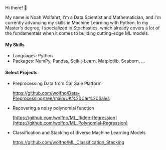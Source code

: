Hi there! 👋 

My name is Noah Wolfahrt, I'm a Data Scientist and Mathematician, and I'm currently advancing my skills in Machine Learning with Python. In my Master's degree, I specialized in Stochastics, which already covers a lot of the fundamentals when it comes to building cutting-edge ML models.


#### My Skills

- Languages: Python
- Packages: NumPy, Pandas, Scikit-Learn, Matplotlib, Seaborn, ...

#### Select Projects

* Preprocessing Data from Car Sale Platform
  
    https://github.com/wolfno/Data-Preprocessing/tree/main/UK%20Car%20Sales

* Recovering a noisy polynomial function
  
    [https://github.com/wolfno/ML_Ridge-Regression](https://github.com/wolfno/ML_Polynomial-Regression)

* Classification and Stacking of diverse Machine Learning Models
  
    https://github.com/wolfno/ML_Classification_Stacking

